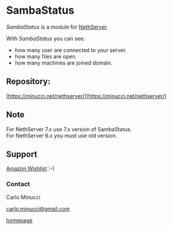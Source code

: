 # SambaStatus

*SambaStatus* is a module for [NethServer](http://www.nethserver.org/).

With *SambaStatus* you can see:
* how many user are connected to your server.
* how many files are open.
* how many machines are joined domain.

## Repository:
[https://minucci.net/nethserver/](https://minucci.net/nethserver/)

## Note
For NethServer 7.x use 7.x version of SambaStatus.  
For NethServer 6.x you must use old version.

## Support
[Amazon Wishlist](https://www.amazon.it/hz/wishlist/ls/1QLH9JFTM9BGM/]) :-)

### Contact

Carlo Minucci

carlo.minucci@gmail.com

[homepage](https://carlominucci.github.io/)
